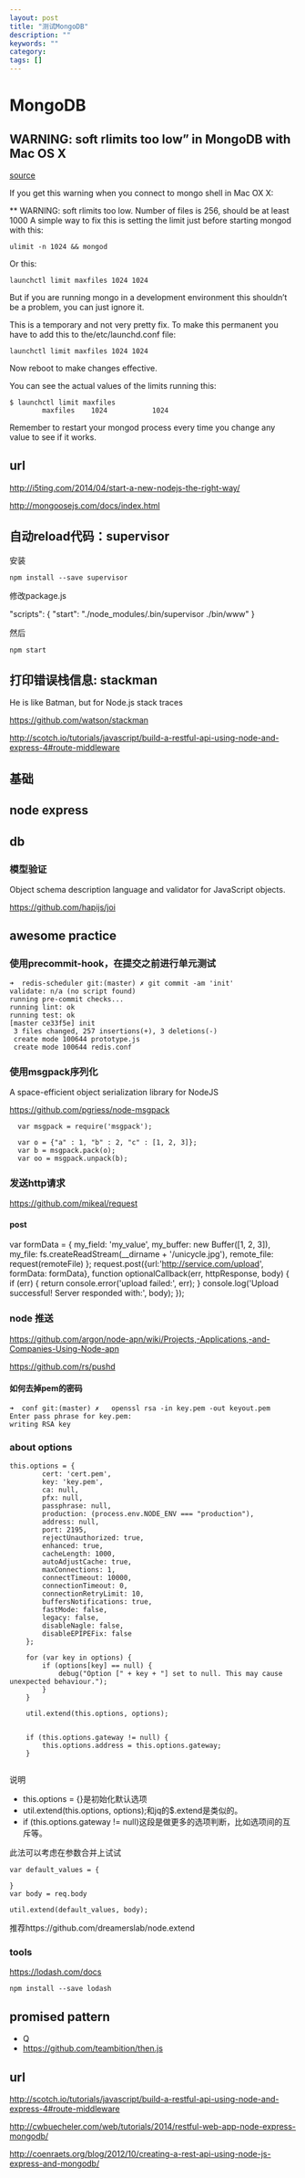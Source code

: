 ```yaml
---
layout: post
title: "测试MongoDB"
description: ""
keywords: ""
category: 
tags: []
---
```



# MongoDB

## WARNING: soft rlimits too low” in MongoDB with Mac OS X

[source](http://www.cnblogs.com/wbb2109/p/3991721.html)

If you get this warning when you connect to mongo shell in Mac OX X:

** WARNING: soft rlimits too low. Number of files is 256, should be at least 1000
A simple way to fix this is setting the limit just before starting mongod with this:

	ulimit -n 1024 && mongod
	
Or this:

	launchctl limit maxfiles 1024 1024
	
But if you are running mongo in a development environment this shouldn’t be a problem, you can just ignore it.

This is a temporary and not very pretty fix. To make this permanent you have to add this to the/etc/launchd.conf file:

	launchctl limit maxfiles 1024 1024
	
Now reboot to make changes effective.

You can see the actual values of the limits running this:

	$ launchctl limit maxfiles
	        maxfiles    1024           1024

Remember to restart your mongod process every time you change any value to see if it works.



## url

http://i5ting.com/2014/04/start-a-new-nodejs-the-right-way/



http://mongoosejs.com/docs/index.html



## 自动reload代码：supervisor

安装

	npm install --save supervisor
	
修改package.js

  "scripts": {
    "start": "./node_modules/.bin/supervisor ./bin/www"
  }
	
然后

	npm start
	
	
## 打印错误栈信息: stackman

He is like Batman, but for Node.js stack traces

https://github.com/watson/stackman




http://scotch.io/tutorials/javascript/build-a-restful-api-using-node-and-express-4#route-middleware



## 基础


## node express


## db


### 模型验证

Object schema description language and validator for JavaScript objects.

https://github.com/hapijs/joi



## awesome practice

### 使用precommit-hook，在提交之前进行单元测试

```
➜  redis-scheduler git:(master) ✗ git commit -am 'init'
validate: n/a (no script found)
running pre-commit checks...
running lint: ok
running test: ok
[master ce33f5e] init
 3 files changed, 257 insertions(+), 3 deletions(-)
 create mode 100644 prototype.js
 create mode 100644 redis.conf
```


### 使用msgpack序列化

A space-efficient object serialization library for NodeJS

https://github.com/pgriess/node-msgpack


```
  var msgpack = require('msgpack');

  var o = {"a" : 1, "b" : 2, "c" : [1, 2, 3]};
  var b = msgpack.pack(o);
  var oo = msgpack.unpack(b);
```


### 发送http请求

https://github.com/mikeal/request


#### post

var formData = {
  my_field: 'my_value',
  my_buffer: new Buffer([1, 2, 3]),
  my_file: fs.createReadStream(__dirname + '/unicycle.jpg'),
  remote_file: request(remoteFile)
};
request.post({url:'http://service.com/upload', formData: formData}, function optionalCallback(err, httpResponse, body) {
  if (err) {
    return console.error('upload failed:', err);
  }
  console.log('Upload successful!  Server responded with:', body);
});

### node 推送

https://github.com/argon/node-apn/wiki/Projects,-Applications,-and-Companies-Using-Node-apn

https://github.com/rs/pushd


#### 如何去掉pem的密码

```
➜  conf git:(master) ✗   openssl rsa -in key.pem -out keyout.pem
Enter pass phrase for key.pem:
writing RSA key
```


### about options

```	
this.options = {
		cert: 'cert.pem',
		key: 'key.pem',
		ca: null,
		pfx: null,
		passphrase: null,
		production: (process.env.NODE_ENV === "production"),
		address: null,
		port: 2195,
		rejectUnauthorized: true,
		enhanced: true,
		cacheLength: 1000,
		autoAdjustCache: true,
		maxConnections: 1,
		connectTimeout: 10000,
		connectionTimeout: 0,
		connectionRetryLimit: 10,
		buffersNotifications: true,
		fastMode: false,
		legacy: false,
		disableNagle: false,
		disableEPIPEFix: false
	};

	for (var key in options) {
		if (options[key] == null) {
			debug("Option [" + key + "] set to null. This may cause unexpected behaviour.");
		}
	}

	util.extend(this.options, options);

	
	if (this.options.gateway != null) {
		this.options.address = this.options.gateway;
	}
	
```

说明

- this.options = {}是初始化默认选项
- util.extend(this.options, options);和jq的$.extend是类似的。
- if (this.options.gateway != null)这段是做更多的选项判断，比如选项间的互斥等。

此法可以考虑在参数合并上试试

	var default_values = {
		
	}
	var body = req.body
	
	util.extend(default_values, body);

	
推荐https://github.com/dreamerslab/node.extend

### tools

https://lodash.com/docs

	npm install --save lodash


## promised pattern

- Q
- https://github.com/teambition/then.js

## url
http://scotch.io/tutorials/javascript/build-a-restful-api-using-node-and-express-4#route-middleware



http://cwbuecheler.com/web/tutorials/2014/restful-web-app-node-express-mongodb/


http://coenraets.org/blog/2012/10/creating-a-rest-api-using-node-js-express-and-mongodb/